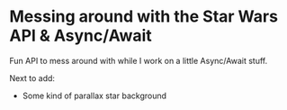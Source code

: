 # Messing around with the Star Wars API & Async/Await

Fun API to mess around with while I work on a little Async/Await stuff.

Next to add:
* Some kind of parallax star background